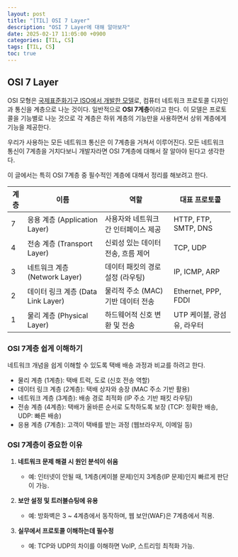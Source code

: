 ```yaml
---
layout: post
title: "[TIL] OSI 7 Layer"
description: "OSI 7 Layer에 대해 알아보자"
date: 2025-02-17 11:05:00 +0900
categories: [TIL, CS]
tags: [TIL, CS]
toc: true
---
```


## OSI 7 Layer

OSI 모형은 <u>국제표준화기구 ISO에서 개발한 모델</u>로, 컴퓨터 네트워크 프로토콜 디자인과 통신을 계층으로 나눈 것이다. 일반적으로 **OSI 7계층**이라고 한다. 이 모델은 프로토콜을 기능별로 나눈 것으로 각 계층은 하위 계층의 기능만을 사용하면서 상위 계층에게 기능을 제공한다.

우리가 사용하는 모든 네트워크 통신은 이 7계층을 거쳐서 이루어진다. 모든 네트워크 통신이 7계층을 거치다보니 개발자라면 OSI 7계층에 대해서 잘 알아야 된다고 생각한다.

이 글에서는 특히 OSI 7계층 중 필수적인 계층에 대해서 정리를 해보려고 한다.

| 계층 | 이름 | 역할 | 대표 프로토콜 | 
|------|------|------|------|
| 7 | 응용 계층 (Application Layer) | 사용자와 네트워크 간 인터페이스 제공 | HTTP, FTP, SMTP, DNS |
| 4 | 전송 계층 (Transport Layer) | 신뢰성 있는 데이터 전송, 흐름 제어 | TCP, UDP |
| 3 | 네트워크 계층 (Network Layer) | 데이터 패킷의 경로 설정 (라우팅) | IP, ICMP, ARP |
| 2 | 데이터 링크 계층 (Data Link Layer) | 물리적 주소 (MAC) 기반 데이터 전송 | Ethernet, PPP, FDDI |
| 1 | 물리 계층 (Physical Layer) | 하드웨어적 신호 변환 및 전송 | UTP 케이블, 광섬유, 라우터 |

### OSI 7계층 쉽게 이해하기

네트워크 개념을 쉽게 이해할 수 있도록 택배 배송 과정과 비교를 하려고 한다.

* 물리 계층 (1계층): 택배 트럭, 도로 (신호 전송 역할)
* 데이터 링크 계층 (2계층): 택배 상자와 송장 (MAC 주소 기반 활용)
* 네트워크 계층 (3계층): 배송 경로 최적화 (IP 주소 기반 패킷 라우팅)
* 전송 계층 (4계층): 택배가 올바른 순서로 도착하도록 보장 (TCP: 정확한 배송, UDP: 빠른 배송)
* 응용 계층 (7계층): 고객이 택배를 받는 과정 (웹브라우저, 이메일 등)

### OSI 7계층이 중요한 이유

1. **네트워크 문제 해결 시 원인 분석이 쉬움**
   * 예: 인터넷이 안될 때, 1계층(케이블 문제)인지 3계층(IP 문제)인지 빠르게 판단이 가능.

2. **보안 설정 및 트러블슈팅에 유용**
   * 예: 방화벽은 3 ~ 4계층에서 동작하며, 웹 보안(WAF)은 7계층에서 적용.

3. **실무에서 프로토콜 이해하는데 필수정**
   * 예: TCP와 UDP의 차이를 이해하면 VoIP, 스트리밍 최적화 가능.